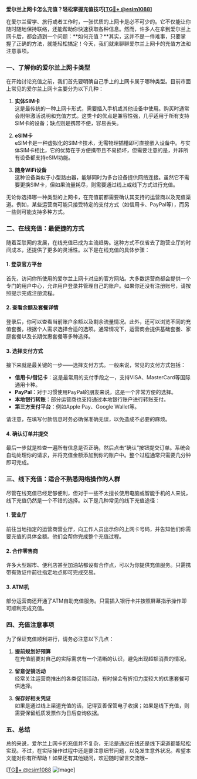 **爱尔兰上网卡怎么充值？轻松掌握充值技巧[[TG💪+ @esim1088](https://t.me/s/esim1088)]**

在爱尔兰留学、旅行或者工作时，一张优质的上网卡是必不可少的。它不仅能让你随时随地保持联络，还能帮助你快速获取各种信息。然而，许多人在拿到爱尔兰上网卡后，都会遇到一个问题：**如何充值？**其实，这并不是一件难事，只要掌握了正确的方法，就能轻松搞定！今天，我们就来聊聊爱尔兰上网卡的充值方法和注意事项。

### 一、了解你的爱尔兰上网卡类型

在开始讨论充值之前，我们首先要明确自己手上的上网卡属于哪种类型。目前市面上常见的爱尔兰上网卡主要分为以下几种：

1. **实体SIM卡**  
   这是最传统的一种上网卡形式，需要插入手机或其他设备中使用。购买时通常会附带激活说明和充值方式。这类卡的优点是兼容性强，几乎适用于所有支持SIM卡的设备；缺点则是携带不便，容易丢失。

2. **eSIM卡**  
   eSIM卡是一种虚拟化的SIM卡技术，无需物理插槽即可直接嵌入设备中。与实体SIM卡相比，它的优势在于方便携带且不易损坏，但需要注意的是，并非所有设备都支持eSIM功能。

3. **随身WiFi设备**  
   这种设备类似于小型路由器，能够同时为多台设备提供网络连接。虽然它不需要更换SIM卡，但如果流量耗尽，则需要通过线上或线下方式进行充值。

无论你选择哪一种类型的上网卡，在充值前都需要确认其支持的运营商以及充值渠道。例如，某些运营商可能只接受特定的支付方式（如信用卡、PayPal等），而另一些则可能支持多种方式。

### 二、在线充值：最便捷的方式

随着互联网的发展，在线充值已成为主流趋势。这种方式不仅省去了跑营业厅的时间成本，还提供了更多的灵活性。以下是在线充值的具体步骤：

#### 1. 登录官方平台
首先，访问你所使用的爱尔兰上网卡对应的官方网站。大多数运营商都会提供一个专门的用户中心，允许用户登录并管理自己的账户。如果你还没有注册账号，请按照提示完成注册流程。

#### 2. 查看余额及套餐详情
登录后，你可以查看当前账户余额以及剩余流量情况。此外，还可以浏览不同的充值套餐，根据个人需求选择合适的选项。通常情况下，运营商会提供基础套餐、家庭套餐以及长期优惠套餐等多种选择。

#### 3. 选择支付方式
接下来就是最关键的一步——选择支付方式。一般来说，常见的支付方式包括：
- **信用卡/借记卡**：这是最常用的支付手段之一，支持VISA、MasterCard等国际通用卡种。
- **PayPal**：对于习惯使用PayPal的朋友来说，这是一个非常方便的选择。
- **本地银行转账**：部分运营商也支持通过本地银行账户进行转账支付。
- **第三方支付平台**：例如Apple Pay、Google Wallet等。

请注意，在填写付款信息时务必确保准确无误，以免造成不必要的麻烦。

#### 4. 确认订单并提交
最后一步就是检查一遍所有信息是否正确，然后点击“确认”按钮提交订单。系统会自动处理你的请求，并将充值金额添加到你的账户中。整个过程通常只需要几分钟即可完成。

### 三、线下充值：适合不熟悉网络操作的人群

尽管在线充值已经足够便利，但对于一些不太擅长使用电脑或智能手机的人来说，线下充值仍然是一个不错的选择。以下是几种常见的线下充值途径：

#### 1. 营业厅
前往当地指定的运营商营业厅，向工作人员出示你的上网卡号码，并告知他们你需要充值的具体金额。他们会帮你完成整个充值过程。

#### 2. 合作零售商
许多大型超市、便利店甚至加油站都设有合作点，可以为你提供充值服务。只需携带有效证件前往指定地点即可完成交易。

#### 3. ATM机
部分运营商还开通了ATM自助充值服务。只需插入银行卡并按照屏幕指示操作即可顺利完成充值。

### 四、充值注意事项

为了保证充值顺利进行，请务必注意以下几点：

1. **提前规划好预算**  
   在充值前要对自己的实际需求有一个清晰的认识，避免出现超额消费的情况。

2. **留意促销活动**  
   经常关注运营商推出的各类促销活动，有时候会有折扣力度较大的优惠套餐可供选择。

3. **保存好相关凭证**  
   如果是通过线上渠道充值的话，记得妥善保管电子收据；如果是线下充值，则需要保留纸质发票作为日后查询依据。

### 五、总结

总的来说，爱尔兰上网卡的充值并不复杂，无论是通过在线还是线下渠道都能轻松实现。不过，在实际操作过程中还是要注意细节问题，以免发生意外状况。希望本文能对你有所帮助！如果还有其他疑问，欢迎随时留言交流哦~ 

[[TG💪+ @esim1088](https://t.me/s/esim1088) ![Image](https://i.postimg.cc/4NQfJmqS/Snipaste-2025-05-13-00-14-12.png)]